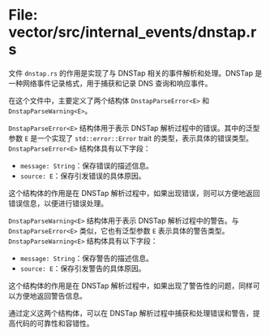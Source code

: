 # File: vector/src/internal_events/dnstap.rs

文件 `dnstap.rs` 的作用是实现了与 DNSTap 相关的事件解析和处理。DNSTap 是一种网络事件记录格式，用于捕获和记录 DNS 查询和响应事件。

在这个文件中，主要定义了两个结构体 `DnstapParseError<E>` 和 `DnstapParseWarning<E>`。

`DnstapParseError<E>` 结构体用于表示 DNSTap 解析过程中的错误。其中的泛型参数 `E` 是一个实现了 `std::error::Error` trait 的类型，表示具体的错误类型。`DnstapParseError<E>` 结构体具有以下字段：

- `message: String`：保存错误的描述信息。
- `source: E`：保存引发错误的具体原因。

这个结构体的作用是在 DNSTap 解析过程中，如果出现错误，则可以方便地返回错误信息，以便进行错误处理。

`DnstapParseWarning<E>` 结构体用于表示 DNSTap 解析过程中的警告。与 `DnstapParseError<E>` 类似，它也有泛型参数 `E` 表示具体的警告类型。`DnstapParseWarning<E>` 结构体具有以下字段：

- `message: String`：保存警告的描述信息。
- `source: E`：保存引发警告的具体原因。

这个结构体的作用是在 DNSTap 解析过程中，如果出现了警告性的问题，同样可以方便地返回警告信息。

通过定义这两个结构体，可以在 DNSTap 解析过程中捕获和处理错误和警告，提高代码的可靠性和容错性。

